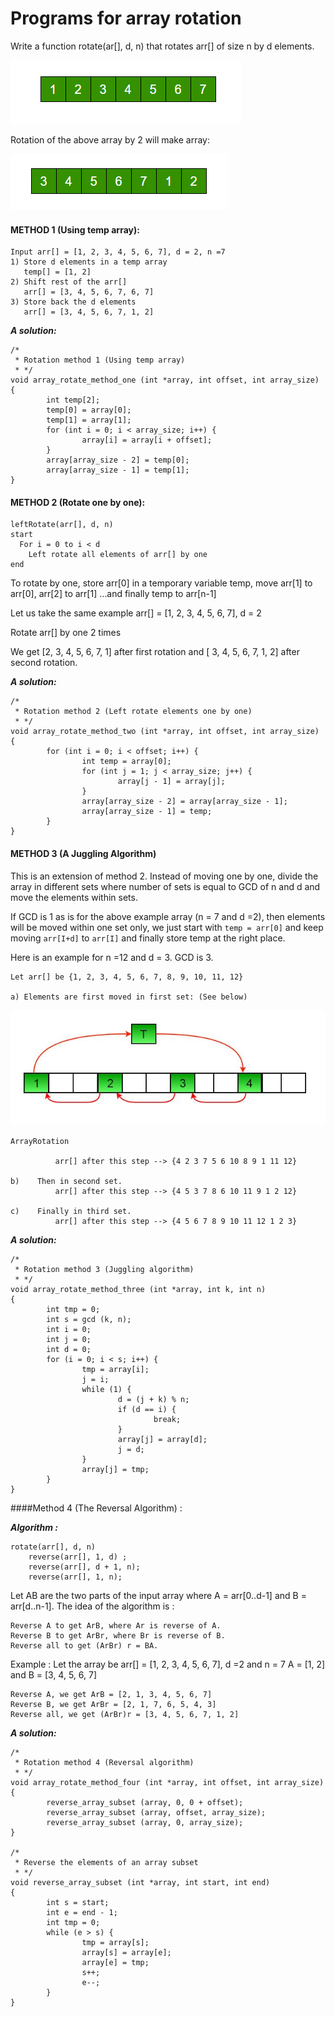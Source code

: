 # Programs for array rotation

Write a function rotate(ar[], d, n) that rotates arr[] of size n by d elements.

![Arrays in memory](../images/simplearray.png)

Rotation of the above array by 2 will make array:

![Arrays in memory](../images/arrayRotation.png)

#### METHOD 1 (Using temp array):

```
Input arr[] = [1, 2, 3, 4, 5, 6, 7], d = 2, n =7
1) Store d elements in a temp array
   temp[] = [1, 2]
2) Shift rest of the arr[]
   arr[] = [3, 4, 5, 6, 7, 6, 7]
3) Store back the d elements
   arr[] = [3, 4, 5, 6, 7, 1, 2]
```
_**A solution:**_

```
/*
 * Rotation method 1 (Using temp array)
 * */
void array_rotate_method_one (int *array, int offset, int array_size)
{
        int temp[2];
        temp[0] = array[0];
        temp[1] = array[1];
        for (int i = 0; i < array_size; i++) {
                array[i] = array[i + offset];
        }
        array[array_size - 2] = temp[0];
        array[array_size - 1] = temp[1];
}
```


#### METHOD 2 (Rotate one by one):

```
leftRotate(arr[], d, n)
start
  For i = 0 to i < d
    Left rotate all elements of arr[] by one
end
```

To rotate by one, store arr[0] in a temporary variable temp, move arr[1] to arr[0], arr[2] to arr[1] …and finally temp 
to arr[n-1]

Let us take the same example arr[] = [1, 2, 3, 4, 5, 6, 7], d = 2

Rotate arr[] by one 2 times

We get [2, 3, 4, 5, 6, 7, 1] after first rotation and [ 3, 4, 5, 6, 7, 1, 2] after second rotation.

_**A solution:**_

```
/*
 * Rotation method 2 (Left rotate elements one by one)
 * */
void array_rotate_method_two (int *array, int offset, int array_size)
{
        for (int i = 0; i < offset; i++) {
                int temp = array[0];
                for (int j = 1; j < array_size; j++) {
                        array[j - 1] = array[j];
                }
                array[array_size - 2] = array[array_size - 1];
                array[array_size - 1] = temp;
        }
}
```

#### METHOD 3 (A Juggling Algorithm)

This is an extension of method 2. Instead of moving one by one, divide the array in different sets
where number of sets is equal to GCD of n and d and move the elements within sets.

If GCD is 1 as is for the above example array (n = 7 and d =2), then elements will be moved within one set 
only, we just start with `temp = arr[0]` and keep moving `arr[I+d]` to `arr[I]` and finally store temp at 
the right place.

Here is an example for n =12 and d = 3. GCD is 3.

```
Let arr[] be {1, 2, 3, 4, 5, 6, 7, 8, 9, 10, 11, 12}

a) Elements are first moved in first set: (See below)
```
![Arrays juggling](../images/arra.jpg)
```
ArrayRotation

          arr[] after this step --> {4 2 3 7 5 6 10 8 9 1 11 12}

b)    Then in second set.
          arr[] after this step --> {4 5 3 7 8 6 10 11 9 1 2 12}

c)    Finally in third set.
          arr[] after this step --> {4 5 6 7 8 9 10 11 12 1 2 3}
```

_**A solution:**_

```
/*
 * Rotation method 3 (Juggling algorithm)
 * */
void array_rotate_method_three (int *array, int k, int n)
{
        int tmp = 0;
        int s = gcd (k, n);
        int i = 0;
        int j = 0;
        int d = 0;
        for (i = 0; i < s; i++) {
                tmp = array[i];
                j = i;
                while (1) {
                        d = (j + k) % n;
                        if (d == i) {
                                break;
                        }
                        array[j] = array[d];
                        j = d;
                }
                array[j] = tmp;
        }
}
```

####Method 4 (The Reversal Algorithm) :

**_Algorithm :_**

    rotate(arr[], d, n)
        reverse(arr[], 1, d) ;
        reverse(arr[], d + 1, n);
        reverse(arr[], 1, n);

Let AB are the two parts of the input array where A = arr[0..d-1] and B = arr[d..n-1]. The idea of the algorithm is :

    Reverse A to get ArB, where Ar is reverse of A.
    Reverse B to get ArBr, where Br is reverse of B.
    Reverse all to get (ArBr) r = BA.

Example :
Let the array be arr[] = [1, 2, 3, 4, 5, 6, 7], d =2 and n = 7
A = [1, 2] and B = [3, 4, 5, 6, 7]

    Reverse A, we get ArB = [2, 1, 3, 4, 5, 6, 7]
    Reverse B, we get ArBr = [2, 1, 7, 6, 5, 4, 3]
    Reverse all, we get (ArBr)r = [3, 4, 5, 6, 7, 1, 2]

**_A solution:_**

```
/*
 * Rotation method 4 (Reversal algorithm)
 * */
void array_rotate_method_four (int *array, int offset, int array_size)
{
        reverse_array_subset (array, 0, 0 + offset);
        reverse_array_subset (array, offset, array_size);
        reverse_array_subset (array, 0, array_size);
}

/*
 * Reverse the elements of an array subset
 * */
void reverse_array_subset (int *array, int start, int end)
{
        int s = start;
        int e = end - 1;
        int tmp = 0;
        while (e > s) {
                tmp = array[s];
                array[s] = array[e];
                array[e] = tmp;
                s++;
                e--;
        }
}
```